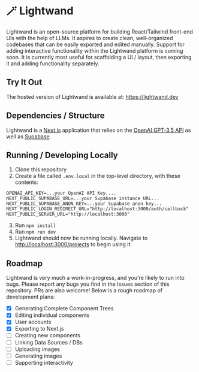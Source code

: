 # 🪄 Lightwand

Lightwand is an open-source platform for building React/Tailwind front-end UIs with the help of LLMs. It aspires to create clean, well-organized codebases that can be easily exported and edited manually. Support for adding interactive functionality within the Lightwand platform is coming soon. It is currently most useful for scaffolding a UI / layout, then exporting it and adding functionality separately.

## Try It Out

The hosted version of Lightwand is available at: https://lightwand.dev

## Dependencies / Structure

Lightwand is a [Next.js](https://nextjs.org/) application that relies on the [OpenAI GPT-3.5 API](https://platform.openai.com/) as well as [Supabase](https://supabase.com/).

## Running / Developing Locally

1. Clone this repository
2. Create a file called `.env.local` in the top-level directory, with these contents:

```
OPENAI_API_KEY=...your OpenAI API Key....
NEXT_PUBLIC_SUPABASE_URL=...your Supabase instance URL...
NEXT_PUBLIC_SUPABASE_ANON_KEY=...your Supabase anon key...
NEXT_PUBLIC_LOGIN_REDIRECT_URL="http://localhost:3000/auth/callback"
NEXT_PUBLIC_SERVER_URL="http://localhost:3000"
```

3. Run `npm install`
4. Run `npm run dev`
5. Lightwand should now be running locally. Navigate to [http://localhost:3000/projects](http://localhost:3000/projects) to begin using it.

## Roadmap

Lightwand is very much a work-in-progress, and you're likely to run into bugs. Please report any bugs you find in the Issues section of this repository. PRs are also welcome!
Below is a rough roadmap of development plans:

- [x] Generating Complete Component Trees
- [x] Editing individual components
- [x] User accounts
- [x] Exporting to Next.js
- [ ] Creating new components
- [ ] Linking Data Sources / DBs
- [ ] Uploading images
- [ ] Generating images
- [ ] Supporting interactivity
